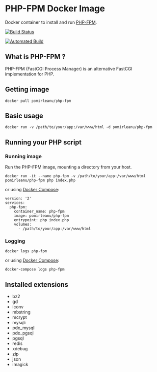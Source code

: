 # PHP-FPM Docker Image

Docker container to install and run [PHP-FPM](https://php-fpm.org/).

[![Build Status](https://travis-ci.org/pomirleanu/php-fpm.svg?branch=master)](https://travis-ci.org/pomirleanu/php-fpm)

[![Automated Build](https://img.shields.io/docker/automated/jrottenberg/ffmpeg.svg)](https://hub.docker.com/r/pomirleanu/php-fpm/builds/)

## What is PHP-FPM ?
PHP-FPM (FastCGI Process Manager) is an alternative FastCGI implementation for PHP.

## Getting image
```shell
docker pull pomirleanu/php-fpm
```

## Basic usage

```shell
docker run -v /path/to/your/app:/var/www/html -d pomirleanu/php-fpm
```

## Running your PHP script

### Running image
Run the PHP-FPM image, mounting a directory from your host.
```shell
docker run -it --name php-fpm -v /path/to/your/app:/var/www/html pomirleanu/php-fpm php index.php
```

or using [Docker Compose](https://docs.docker.com/compose/):

```shell
version: '2'
services:
  php-fpm:
    container_name: php-fpm
    image: pomirleanu/php-fpm
    entrypoint: php index.php
    volumes:
      - /path/to/your/app:/var/www/html
```

### Logging
```shell
docker logs php-fpm
```
or using [Docker Compose](https://docs.docker.com/compose/):
```shell
docker-compose logs php-fpm
```

## Installed extensions
 - bz2
 - gd
 - iconv
 - mbstring
 - mcrypt
 - mysqli
 - pdo_mysql
 - pdo_pgsql
 - pgsql
 - redis
 - xdebug
 - zip
 - json
 - imagick
